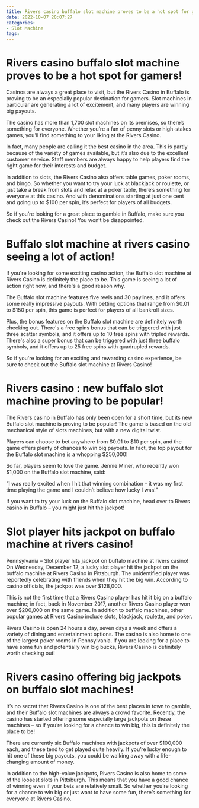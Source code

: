 ```yaml
---
title: Rivers casino buffalo slot machine proves to be a hot spot for gamers!
date: 2022-10-07 20:07:27
categories:
- Slot Machine
tags:
---
```



#  Rivers casino buffalo slot machine proves to be a hot spot for gamers!

Casinos are always a great place to visit, but the Rivers Casino in Buffalo is proving to be an especially popular destination for gamers. Slot machines in particular are generating a lot of excitement, and many players are winning big payouts.

The casino has more than 1,700 slot machines on its premises, so there’s something for everyone. Whether you’re a fan of penny slots or high-stakes games, you’ll find something to your liking at the Rivers Casino.

In fact, many people are calling it the best casino in the area. This is partly because of the variety of games available, but it’s also due to the excellent customer service. Staff members are always happy to help players find the right game for their interests and budget.

In addition to slots, the Rivers Casino also offers table games, poker rooms, and bingo. So whether you want to try your luck at blackjack or roulette, or just take a break from slots and relax at a poker table, there’s something for everyone at this casino. And with denominations starting at just one cent and going up to $100 per spin, it’s perfect for players of all budgets.

So if you’re looking for a great place to gamble in Buffalo, make sure you check out the Rivers Casino! You won’t be disappointed.

#  Buffalo slot machine at rivers casino seeing a lot of action!

If you're looking for some exciting casino action, the Buffalo slot machine at Rivers Casino is definitely the place to be. This game is seeing a lot of action right now, and there's a good reason why.

The Buffalo slot machine features five reels and 30 paylines, and it offers some really impressive payouts. With betting options that range from $0.01 to $150 per spin, this game is perfect for players of all bankroll sizes.

Plus, the bonus features on the Buffalo slot machine are definitely worth checking out. There's a free spins bonus that can be triggered with just three scatter symbols, and it offers up to 10 free spins with tripled rewards. There's also a super bonus that can be triggered with just three buffalo symbols, and it offers up to 25 free spins with quadrupled rewards.

So if you're looking for an exciting and rewarding casino experience, be sure to check out the Buffalo slot machine at Rivers Casino!

#  Rivers casino : new buffalo slot machine proving to be popular!

The Rivers casino in Buffalo has only been open for a short time, but its new Buffalo slot machine is proving to be popular! The game is based on the old mechanical style of slots machines, but with a new digital twist.

Players can choose to bet anywhere from $0.01 to $10 per spin, and the game offers plenty of chances to win big payouts. In fact, the top payout for the Buffalo slot machine is a whopping $250,000!

So far, players seem to love the game. Jennie Miner, who recently won $1,000 on the Buffalo slot machine, said:

“I was really excited when I hit that winning combination – it was my first time playing the game and I couldn’t believe how lucky I was!”

If you want to try your luck on the Buffalo slot machine, head over to Rivers casino in Buffalo – you might just hit the jackpot!

#  Slot player hits jackpot on buffalo machine at rivers casino!

Pennsylvania – Slot player hits jackpot on buffalo machine at rivers casino! On Wednesday, December 12, a lucky slot player hit the jackpot on the buffalo machine at Rivers Casino in Pittsburgh. The unidentified player was reportedly celebrating with friends when they hit the big win. According to casino officials, the jackpot was over $128,000.

This is not the first time that a Rivers Casino player has hit it big on a buffalo machine; in fact, back in November 2017, another Rivers Casino player won over $200,000 on the same game. In addition to buffalo machines, other popular games at Rivers Casino include slots, blackjack, roulette, and poker.

Rivers Casino is open 24 hours a day, seven days a week and offers a variety of dining and entertainment options. The casino is also home to one of the largest poker rooms in Pennsylvania. If you are looking for a place to have some fun and potentially win big bucks, Rivers Casino is definitely worth checking out!

#  Rivers casino offering big jackpots on buffalo slot machines!

It’s no secret that Rivers Casino is one of the best places in town to gamble, and their Buffalo slot machines are always a crowd favorite. Recently, the casino has started offering some especially large jackpots on these machines – so if you’re looking for a chance to win big, this is definitely the place to be!

There are currently six Buffalo machines with jackpots of over $100,000 each, and these tend to get played quite heavily. If you’re lucky enough to hit one of these big payouts, you could be walking away with a life-changing amount of money.

In addition to the high-value jackpots, Rivers Casino is also home to some of the loosest slots in Pittsburgh. This means that you have a good chance of winning even if your bets are relatively small. So whether you’re looking for a chance to win big or just want to have some fun, there’s something for everyone at Rivers Casino.